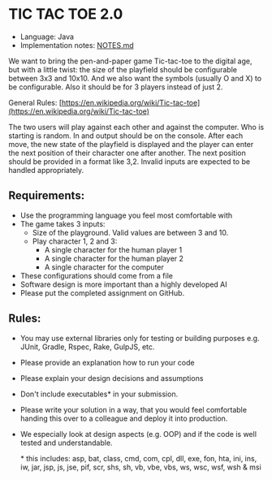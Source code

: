 # TIC TAC TOE 2.0

* Language: Java
* Implementation notes: [NOTES.md](NOTES.md)


We want to bring the pen-and-paper game Tic-tac-toe to the digital age,
but with a little twist: the size of the playfield should be
configurable between 3x3 and 10x10. And we also want the symbols
(usually O and X) to be configurable. Also it should be for 3 players
instead of just 2.


General Rules: [https://en.wikipedia.org/wiki/Tic-tac-toe](https://en.wikipedia.org/wiki/Tic-tac-toe)


The two users will play against each other and against the computer.
Who is starting is random. In and output should be on the console.
After each move, the new state of the playfield is displayed and the
player can enter the next position of their character one after
another. The next position should be provided in a format like 3,2.
Invalid inputs are expected to be handled appropriately.


## Requirements:

- Use the programming language you feel most comfortable with
- The game takes 3 inputs:
    - Size of the playground. Valid values are between 3 and 10.
    - Play character 1, 2 and 3:
        - A single character for the human player 1
        - A single character for the human player 2
        - A single character for the computer
- These configurations should come from a file
- Software design is more important than a highly developed AI
- Please put the completed assignment on GitHub.


## Rules:

- You may use external libraries only for testing or building purposes
e.g. JUnit, Gradle, Rspec, Rake, GulpJS, etc.
- Please provide an explanation how to run your code
- Please explain your design decisions and assumptions
- Don't include executables* in your submission.
- Please write your solution in a way, that you would feel comfortable
handing this over to a colleague and deploy it into production.
- We especially look at design aspects (e.g. OOP) and if the code is
well tested and understandable.

    &#42; this includes: asp, bat, class, cmd, com, cpl, dll, exe, fon, hta,
ini, ins, iw, jar, jsp, js, jse, pif, scr, shs, sh, vb, vbe, vbs, ws,
wsc, wsf, wsh & msi
